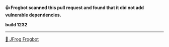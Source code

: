 **👍 Frogbot scanned this pull request and found that it did not add vulnerable dependencies.**

**build 1232**


---
[🐸 JFrog Frogbot](https://github.com/jfrog/frogbot#readme)